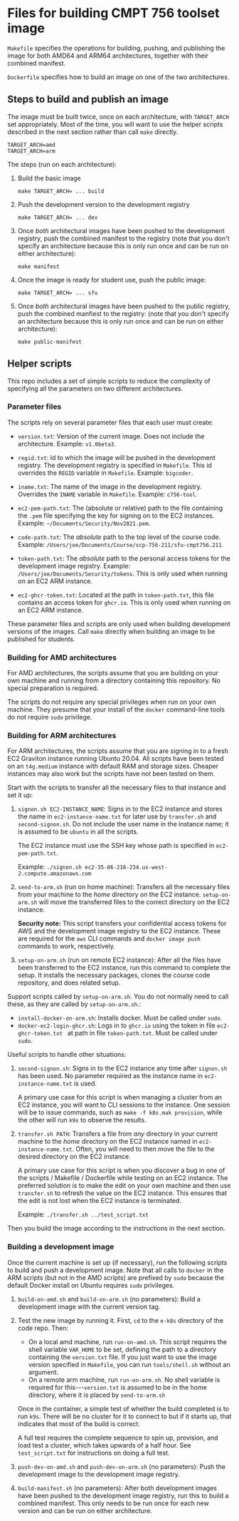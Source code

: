 # Files for building CMPT 756 toolset image

`Makefile` specifies the operations for building, pushing,
and publishing the image for both AMD64 and ARM64 architectures,
together with their combined manifest.

`Dockerfile` specifies how to build an image on one of
the two architectures.

## Steps to build and publish an image

The image must be built twice, once on each
architecture, with `TARGET_ARCH` set appropriately. Most of the time,
you will want to use the helper scripts described in the next section
rather than call `make` directly.

   ~~~
   TARGET_ARCH=amd
   TARGET_ARCH=arm
   ~~~

The steps (run on each architecture):

1. Build the basic image

   ~~~
   make TARGET_ARCH= ... build
   ~~~

2. Push the development version to the development registry

   ~~~
   make TARGET_ARCH= ... dev
   ~~~

4. Once *both* architectural images have been pushed to the development
   registry, push the combined manifest to the registry
   (note that you don't specify an architecture because this is only
   run once and can be run on either architecture):

   ~~~
   make manifest
   ~~~

5. Once the image is ready for student use, push the public image:

   ~~~
   make TARGET_ARCH= ... sfu
   ~~~

6. Once *both* architectural images have been pushed to the public
   registry, push the combined manfiest to the registry:
   (note that you don't specify an architecture because this is only
   run once and can be run on either architecture):

   ~~~
   make public-manifest
   ~~~

## Helper scripts

This repo includes a set of simple scripts to reduce the complexity of
specifying all the parameters on two different architectures.

### Parameter files

The scripts rely on several parameter files that each user must
create:

* `version.txt`: Version of the current image. Does not include the
   architecture. Example: `v1.0beta3`.

* `regid.txt`: Id to which the image will be pushed in the development
  registry.  The development registry is specified in `Makefile`. This
  id overrides the `REGID` variable in `Makefile`. Example:
  `bigcoder`.

* `iname.txt`: The name of the image in the development
  registry. Overrides the `INAME` variable in `Makefile`. Example:
  `c756-tool`.

* `ec2-pem-path.txt`: The (absolute or relative) path to the file
  containing the `.pem` file specifying the key for signing on to the
  EC2 instances. Example: `~/Documents/Security/Nov2021.pem`.

* `code-path.txt`: The *absolute* path to the top level of the course
  code. Example: `/Users/joe/Documents/Course/scp-756-211/sfu-cmpt756.211`.

* `token-path.txt`: The *absolute* path to the personal access tokens
  for the development image registry. Example:
  `/Users/joe/Documents/Security/tokens`. This is only used when
  running on an EC2 ARM instance.

* `ec2-ghcr-token.txt`: Located at the path in `token-path.txt`, this
  file contains an access token for `ghcr.io`. This is only used when
  running on an EC2 ARM instance.

These parameter files and scripts are only used when building
development versions of the images. Call `make` directly when building
an image to be published for students.

### Building for AMD architectures

For AMD architectures, the scripts assume that you are building on
your own machine and running from a directory containing this
repository. No special preparation is required.

The scripts do not require any special privileges when run on your own
machine. They presume that your install of the `docker` command-line
tools do not require `sudo` privilege.

### Building for ARM architectures

For ARM architectures, the scripts assume that you are signing in to a
fresh EC2 Graviton instance running Ubuntu 20.04. All scripts have
been tested on an `t4g.medium` instance with default RAM and storage
sizes. Cheaper instances may also work but the scripts have not been
tested on them.

Start with the scripts to transfer all the necessary files to
that instance and set it up:

1. `signon.sh EC2-INSTANCE_NAME`: Signs in to the EC2 instance and
   stores the name in `ec2-instance-name.txt` for later use by
   `transfer.sh` and `second-signon.sh`. Do not include the user name
   in the instance name; it is assumed to be `ubuntu` in all the
   scripts.

   The EC2 instance must use the SSH key whose path is specified in
   `ec2-pem-path.txt`.

   Example: `./signon.sh ec2-35-86-216-234.us-west-2.compute.amazonaws.com`

4. `send-to-arm.sh` (run on home machine): Transfers all the
   necessary files from your machine to the *home* directory on the
   EC2 instance. `setup-on-arm.sh` will move the transferred files to
   the correct directory on the EC2 instance.

   **Security note:** This script transfers your confidential access
   tokens for AWS and the development image registry to the EC2
   instance. These are required for the `aws` CLI commands and `docker
   image push` commands to work, respectively.

5. `setup-on-arm.sh` (run on remote EC2 instance): After all the
   files have been transferred to the EC2 instance, run this command
   to complete the setup. It installs the necessary packages, clones
   the course code repository, and does related setup.

Support scripts called by `setup-on-arm.sh`. You do not normally need
to call these, as they are called by `setup-on-arm.sh`.:

* `install-docker-on-arm.sh`: Installs docker. Must be called under `sudo`.
* `docker-ec2-login-ghcr.sh`: Logs in to `ghcr.io` using the token in
  file `ec2-ghcr-token.txt ` at path in file `token-path.txt`. Must be
  called under `sudo`.

Useful scripts to handle other situations:

1. `second-signon.sh`: Signs in to the EC2 instance any time after
   `signon.sh` has been used.  No parameter required as the instance
   name in `ec2-instance-name.txt` is used.

   A primary use case for this script is when managing a cluster from
   an EC2 instance, you will want to CLI sessions to the instance. One
   session will be to issue commands, such as `make -f k8s.mak
   provision`, while the other will run `k9s` to observe the results.

2. `transfer.sh PATH`: Transfers a file from *any* directory in your
   current machine to the *home* directory on the EC2 instance named
   in `ec2-instance-name.txt`. Often, you will need to then move the
   file to the desired directory on the EC2 instance.

   A primary use case for this script is when you discover a bug in
   one of the scripts / Makefile / Dockerfile while testing on an EC2
   instance. The preferred solution is to make the edit on your own
   machine and then use `transfer.sh` to refresh the value on the EC2
   instance. This ensures that the edit is not lost when the EC2
   instance is terminated.

   Example: `./transfer.sh ../test_script.txt` 

Then you build the image according to the instructions in the next
section.

### Building a development image

Once the current machine is set up (if necessary), run the following
scripts to build and push a development image.  Note that all calls to
`docker` in the ARM scripts (but not in the AMD scripts) are prefixed
by `sudo` because the default Docker install on Ubuntu requires `sudo`
privileges.

1. `build-on-amd.sh` and `build-on-arm.sh` (no parameters): Build a
   development image with the current version tag.

2. Test the new image by running it. First, `cd` to the `e-k8s` directory of
   the code repo. Then:

   * On a local amd machine, run `run-on-amd.sh`. This script requires
     the shell variable `VAR_HOME` to be set, defining the path to a
     directory containing the `version.txt` file.
     If you just want to use the image version specified in
     `Makefile`, you can run `tools/shell.sh` without an argument.
   * On a remote arm machine, run `run-on-arm.sh`. No shell variable
     is required for this---`version.txt` is assumed to be in the home
     directory, where it is placed by `send-to-arm.sh`

   Once in the container, a simple test of whether the build completed
   is to run `k9s`. There will be no cluster for it to connect to but
   if it starts up, that indicates that most of the build is correct.

   A full test requires the complete sequence to spin up, provision,
   and load test a cluster, which takes upwards of a half hour.
   See `test_script.txt` for instructions on doing a full test.

3. `push-dev-on-amd.sh` and `push-dev-on-arm.sh` (no parameters): Push
   the development image to the development image registry.

4. `build-manifest.sh` (no parameters): After both development images
   have been pushed to the development image registry, run this to
   build a combined manifest. This only needs to be run once for each
   new version and can be run on either architecture.
